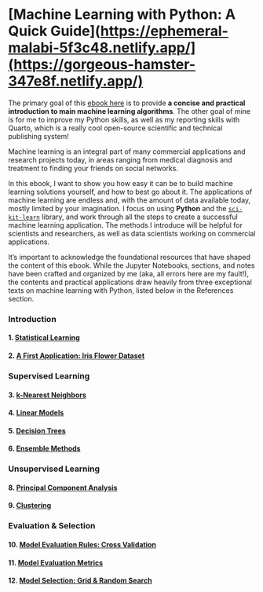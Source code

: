 # [Machine Learning with Python: A Quick Guide](https://ephemeral-malabi-5f3c48.netlify.app/](https://gorgeous-hamster-347e8f.netlify.app/)

The primary goal of this [ebook here](https://gorgeous-hamster-347e8f.netlify.app/) is to provide **a concise and practical introduction to main machine learning algorithms**. 
The other goal of mine is for me to improve my Python skills, as well as my reporting skills with Quarto, which is a really cool open-source scientific and technical publishing system! 

Machine learning is an integral part of many commercial applications and research projects today, in areas ranging from medical diagnosis and treatment to finding your friends on social networks.

In this ebook, I want to show you how easy it can be to build machine learning solutions yourself, and how to best go about it. The applications of machine learning are endless and, with the amount of data available today, mostly limited by your imagination.
I focus on using **Python** and the [`sci-kit-learn`](https://scikit-learn.org/stable/) library, and work through all the steps to create a successful machine learning application. The methods I introduce will be helpful for scientists and researchers, as well as data scientists working on commercial applications.

It’s important to acknowledge the foundational resources that have shaped the content of this ebook. While the Jupyter Notebooks, sections, and notes have been crafted and organized by me (aka, all errors here are my fault!), the contents and practical applications draw heavily from three exceptional texts on machine learning with Python, listed below in the References section.

### Introduction
#### 1. [Statistical Learning](https://gorgeous-hamster-347e8f.netlify.app/0_intro/1_statistical_learning/0_1_statistical_learning)
#### 2. [A First Application: Iris Flower Dataset](https://gorgeous-hamster-347e8f.netlify.app/0_intro/2_first_application/0_2_first_application)
### Supervised Learning
#### 3. [k-Nearest Neighbors](https://gorgeous-hamster-347e8f.netlify.app/1_supervised/1_knn/knn)
#### 4. [Linear Models](https://gorgeous-hamster-347e8f.netlify.app/1_supervised/2_linear_models/linear_models)
#### 5. [Decision Trees](https://gorgeous-hamster-347e8f.netlify.app/1_supervised/3_decision_trees/trees)
#### 6. [Ensemble Methods](https://gorgeous-hamster-347e8f.netlify.app/1_supervised/4_ensembles/ensembles)
### Unsupervised Learning
#### 8. [Principal Component Analysis](https://gorgeous-hamster-347e8f.netlify.app/2_unsupervised/1_pca/pca)
#### 9. [Clustering](https://gorgeous-hamster-347e8f.netlify.app/2_unsupervised/2_clustering/clustering)
### Evaluation & Selection
#### 10. [Model Evaluation Rules: Cross Validation](https://gorgeous-hamster-347e8f.netlify.app/3_model_evaluation/1_cv/cross_validation)
#### 11. [Model Evaluation Metrics](https://gorgeous-hamster-347e8f.netlify.app/3_model_evaluation/2_eval_metrics/evaluation_metrics)
#### 12. [Model Selection: Grid & Random Search](https://gorgeous-hamster-347e8f.netlify.app/4_model_selection/grid_random_search)

